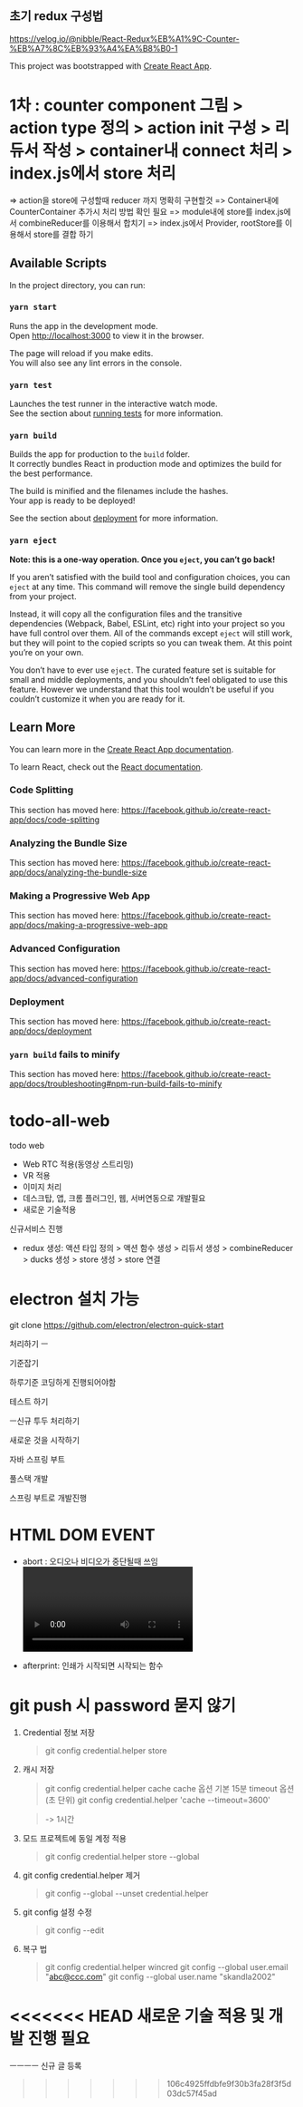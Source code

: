 ## 초기 redux 구성법

https://velog.io/@nibble/React-Redux%EB%A1%9C-Counter-%EB%A7%8C%EB%93%A4%EA%B8%B0-1

This project was bootstrapped with [Create React App](https://github.com/facebook/create-react-app).

# 1차 : counter component 그림 > action type 정의 > action init 구성 > 리듀서 작성 > container내 connect 처리 > index.js에서 store 처리

=> action을 store에 구성할때 reducer 까지 명확히 구현할것
=> Container내에 CounterContainer 추가시 처리 방법 확인 필요
=> module내에 store를 index.js에서 combineReducer를 이용해서 합치기
=> index.js에서 Provider, rootStore를 이용해서 store를 결합 하기

## Available Scripts

In the project directory, you can run:

### `yarn start`

Runs the app in the development mode.<br />
Open [http://localhost:3000](http://localhost:3000) to view it in the browser.

The page will reload if you make edits.<br />
You will also see any lint errors in the console.

### `yarn test`

Launches the test runner in the interactive watch mode.<br />
See the section about [running tests](https://facebook.github.io/create-react-app/docs/running-tests) for more information.

### `yarn build`

Builds the app for production to the `build` folder.<br />
It correctly bundles React in production mode and optimizes the build for the best performance.

The build is minified and the filenames include the hashes.<br />
Your app is ready to be deployed!

See the section about [deployment](https://facebook.github.io/create-react-app/docs/deployment) for more information.

### `yarn eject`

**Note: this is a one-way operation. Once you `eject`, you can’t go back!**

If you aren’t satisfied with the build tool and configuration choices, you can `eject` at any time. This command will remove the single build dependency from your project.

Instead, it will copy all the configuration files and the transitive dependencies (Webpack, Babel, ESLint, etc) right into your project so you have full control over them. All of the commands except `eject` will still work, but they will point to the copied scripts so you can tweak them. At this point you’re on your own.

You don’t have to ever use `eject`. The curated feature set is suitable for small and middle deployments, and you shouldn’t feel obligated to use this feature. However we understand that this tool wouldn’t be useful if you couldn’t customize it when you are ready for it.

## Learn More

You can learn more in the [Create React App documentation](https://facebook.github.io/create-react-app/docs/getting-started).

To learn React, check out the [React documentation](https://reactjs.org/).

### Code Splitting

This section has moved here: https://facebook.github.io/create-react-app/docs/code-splitting

### Analyzing the Bundle Size

This section has moved here: https://facebook.github.io/create-react-app/docs/analyzing-the-bundle-size

### Making a Progressive Web App

This section has moved here: https://facebook.github.io/create-react-app/docs/making-a-progressive-web-app

### Advanced Configuration

This section has moved here: https://facebook.github.io/create-react-app/docs/advanced-configuration

### Deployment

This section has moved here: https://facebook.github.io/create-react-app/docs/deployment

### `yarn build` fails to minify

This section has moved here: https://facebook.github.io/create-react-app/docs/troubleshooting#npm-run-build-fails-to-minify

# todo-all-web

todo web

- Web RTC 적용(동영상 스트리밍)
- VR 적용
- 이미지 처리
- 데스크탑, 앱, 크롬 플러그인, 웹, 서버연동으로 개발필요
- 새로운 기술적용

신규서비스 진행

- redux 생성: 액션 타입 정의 > 액션 함수 생성 > 리듀서 생성 > combineReducer > ducks 생성 > store 생성 > store 연결

# electron 설치 가능

git clone https://github.com/electron/electron-quick-start

처리하기 ㅡ

기준잡기

하루기준 코딩하게 진행되어야함

테스트 하기

ㅡ신규 투두 처리하기

새로운 것을 시작하기

자바 스프링 부트

풀스택 개발

스프링 부트로 개발진행

# HTML DOM EVENT

- abort : 오디오나 비디오가 중단될때 쓰임
  <video onabort="myFunction()">
  object.onabort = function(){ myScript }
  object.addEventListener("abort", myScript );

- afterprint: 인쇄가 시작되면 시작되는 함수
  <body onafterprint="myFunction()">

# git push 시 password 묻지 않기

1. Credential 정보 저장

   > git config credential.helper store

2. 캐시 저장

   > git config credential.helper cache
   > cache 옵션 기본 15분
   > timeout 옵션(초 단위)
   > git config credential.helper 'cache --timeout=3600'

   > -> 1시간

3. 모드 프로젝트에 동일 계정 적용

   > git config credential.helper store --global

4. git config credential.helper 제거

   > git config --global --unset credential.helper

5. git config 설정 수정

   > git config --edit

6. 복구 법
   > git config credential.helper wincred
   > git config --global user.email "abc@ccc.com"
   > git config --global user.name "skandla2002"

<<<<<<< HEAD
새로운 기술 적용 및 개발 진행 필요
=======
ㅡㅡㅡㅡ
신규 글 등록
>>>>>>> 106c4925ffdbfe9f30b3fa28f3f5d03dc57f45ad
